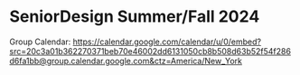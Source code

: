 # SeniorDesign Summer/Fall 2024
Group Calendar: https://calendar.google.com/calendar/u/0/embed?src=20c3a01b362270371beb70e46002dd6131050cb8b508d63b52f54f286d6fa1bb@group.calendar.google.com&ctz=America/New_York
